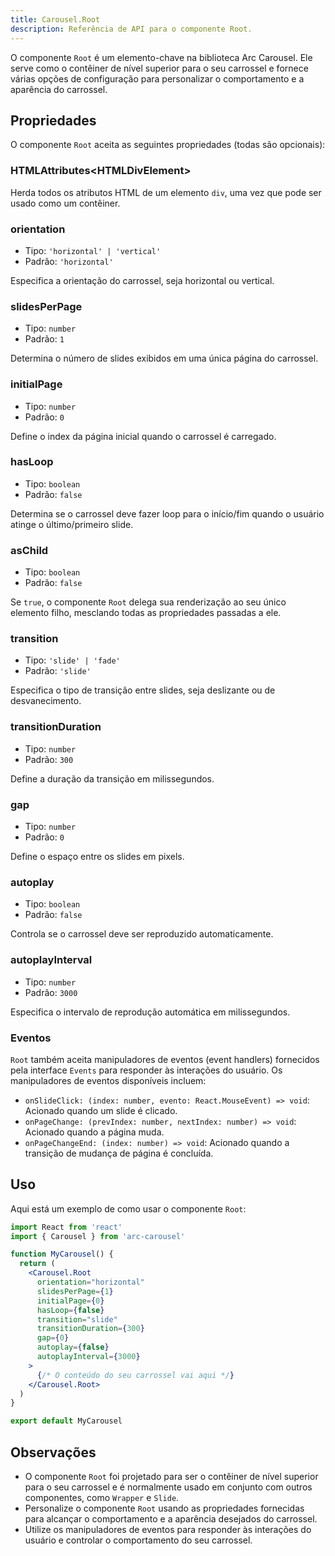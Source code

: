 ```yaml
---
title: Carousel.Root
description: Referência de API para o componente Root.
---
```


O componente `Root` é um elemento-chave na biblioteca Arc Carousel. Ele serve como o contêiner de nível superior para o seu carrossel e fornece várias opções de configuração para personalizar o comportamento e a aparência do carrossel.

## Propriedades

O componente `Root` aceita as seguintes propriedades (todas são opcionais):

### HTMLAttributes\<HTMLDivElement\>

Herda todos os atributos HTML de um elemento `div`, uma vez que pode ser usado como um contêiner.

### orientation

- Tipo: `'horizontal' | 'vertical'`
- Padrão: `'horizontal'`

Especifica a orientação do carrossel, seja horizontal ou vertical.

### slidesPerPage

- Tipo: `number`
- Padrão: `1`

Determina o número de slides exibidos em uma única página do carrossel.

### initialPage

- Tipo: `number`
- Padrão: `0`

Define o index da página inicial quando o carrossel é carregado.

### hasLoop

- Tipo: `boolean`
- Padrão: `false`

Determina se o carrossel deve fazer loop para o início/fim quando o usuário atinge o último/primeiro slide.

### asChild

- Tipo: `boolean`
- Padrão: `false`

Se `true`, o componente `Root` delega sua renderização ao seu único elemento filho, mesclando todas as propriedades passadas a ele.

### transition

- Tipo: `'slide' | 'fade'`
- Padrão: `'slide'`

Especifica o tipo de transição entre slides, seja deslizante ou de desvanecimento.

### transitionDuration

- Tipo: `number`
- Padrão: `300`

Define a duração da transição em milissegundos.

### gap

- Tipo: `number`
- Padrão: `0`

Define o espaço entre os slides em pixels.

### autoplay

- Tipo: `boolean`
- Padrão: `false`

Controla se o carrossel deve ser reproduzido automaticamente.

### autoplayInterval

- Tipo: `number`
- Padrão: `3000`

Especifica o intervalo de reprodução automática em milissegundos.

### Eventos

`Root` também aceita manipuladores de eventos (event handlers) fornecidos pela interface `Events` para responder às interações do usuário. Os manipuladores de eventos disponíveis incluem:

- `onSlideClick: (index: number, evento: React.MouseEvent) => void`: Acionado quando um slide é clicado.
- `onPageChange: (prevIndex: number, nextIndex: number) => void`: Acionado quando a página muda.
- `onPageChangeEnd: (index: number) => void`: Acionado quando a transição de mudança de página é concluída.

## Uso

Aqui está um exemplo de como usar o componente `Root`:

```jsx
import React from 'react'
import { Carousel } from 'arc-carousel'

function MyCarousel() {
  return (
    <Carousel.Root
      orientation="horizontal"
      slidesPerPage={1}
      initialPage={0}
      hasLoop={false}
      transition="slide"
      transitionDuration={300}
      gap={0}
      autoplay={false}
      autoplayInterval={3000}
    >
      {/* O conteúdo do seu carrossel vai aqui */}
    </Carousel.Root>
  )
}

export default MyCarousel
```

## Observações

- O componente `Root` foi projetado para ser o contêiner de nível superior para o seu carrossel e é normalmente usado em conjunto com outros componentes, como `Wrapper` e `Slide`.
- Personalize o componente `Root` usando as propriedades fornecidas para alcançar o comportamento e a aparência desejados do carrossel.
- Utilize os manipuladores de eventos para responder às interações do usuário e controlar o comportamento do seu carrossel.
